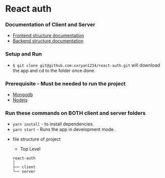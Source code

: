 # React auth

### Documentation of Client and Server

- [Frontend structure documentation](https://github.com/xxryan1234/react-auth/blob/master/client/README.md)
- [Backend structure documentation](https://github.com/xxryan1234/react-auth/blob/master/server/README.md)

### Setup and Run

- `$ git clone git@github.com:xxryan1234/react-auth.git` will download the app and cd to the folder once done.

### Prerequisite - Must be needed to run the project

- [Mongodb](https://treehouse.github.io/installation-guides/mac/mongo-mac.html)
- [Nodejs](https://nodejs.org/en/)

### Run these commands on BOTH client and server folders

- `yarn install` - to install dependencies.
- `yarn start` - Runs the app in development mode.

* file structure of project

  - Top Level

  ```
  react-auth
  │
  ├── client
  └── server
  ```
